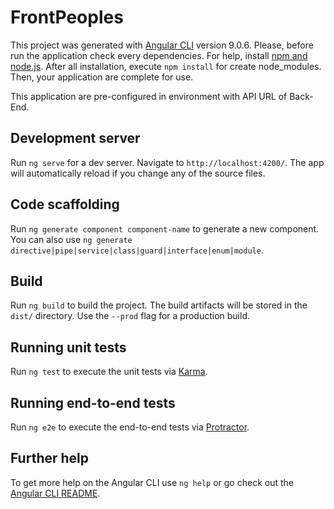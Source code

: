 # FrontPeoples

This project was generated with [Angular CLI](https://github.com/angular/angular-cli) version 9.0.6. Please, before run the application check every dependencies.
For help, install [npm and node.js](https://www.digitalocean.com/community/tutorials/how-to-install-node-js-on-ubuntu-18-04-pt). After all installation, execute ``npm install`` for create node_modules.
Then, your application are complete for use.

This application are pre-configured in environment with API URL of Back-End.
## Development server

Run `ng serve` for a dev server. Navigate to `http://localhost:4200/`. The app will automatically reload if you change any of the source files.

## Code scaffolding

Run `ng generate component component-name` to generate a new component. You can also use `ng generate directive|pipe|service|class|guard|interface|enum|module`.

## Build

Run `ng build` to build the project. The build artifacts will be stored in the `dist/` directory. Use the `--prod` flag for a production build.

## Running unit tests

Run `ng test` to execute the unit tests via [Karma](https://karma-runner.github.io).

## Running end-to-end tests

Run `ng e2e` to execute the end-to-end tests via [Protractor](http://www.protractortest.org/).

## Further help

To get more help on the Angular CLI use `ng help` or go check out the [Angular CLI README](https://github.com/angular/angular-cli/blob/master/README.md).

